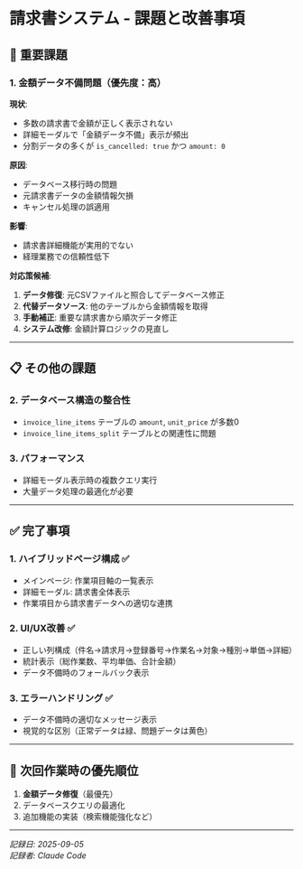 # 請求書システム - 課題と改善事項

## 🚨 重要課題

### 1. 金額データ不備問題（優先度：高）

**現状**:
- 多数の請求書で金額が正しく表示されない
- 詳細モーダルで「金額データ不備」表示が頻出
- 分割データの多くが `is_cancelled: true` かつ `amount: 0`

**原因**:
- データベース移行時の問題
- 元請求書データの金額情報欠損
- キャンセル処理の誤適用

**影響**:
- 請求書詳細機能が実用的でない
- 経理業務での信頼性低下

**対応策候補**:
1. **データ修復**: 元CSVファイルと照合してデータベース修正
2. **代替データソース**: 他のテーブルから金額情報を取得
3. **手動補正**: 重要な請求書から順次データ修正
4. **システム改修**: 金額計算ロジックの見直し

---

## 📋 その他の課題

### 2. データベース構造の整合性
- `invoice_line_items` テーブルの `amount`, `unit_price` が多数0
- `invoice_line_items_split` テーブルとの関連性に問題

### 3. パフォーマンス
- 詳細モーダル表示時の複数クエリ実行
- 大量データ処理の最適化が必要

---

## ✅ 完了事項

### 1. ハイブリッドページ構成 ✅
- メインページ: 作業項目軸の一覧表示
- 詳細モーダル: 請求書全体表示
- 作業項目から請求書データへの適切な連携

### 2. UI/UX改善 ✅
- 正しい列構成（件名→請求月→登録番号→作業名→対象→種別→単価→詳細）
- 統計表示（総作業数、平均単価、合計金額）
- データ不備時のフォールバック表示

### 3. エラーハンドリング ✅
- データ不備時の適切なメッセージ表示
- 視覚的な区別（正常データは緑、問題データは黄色）

---

## 🔄 次回作業時の優先順位

1. **金額データ修復**（最優先）
2. データベースクエリの最適化
3. 追加機能の実装（検索機能強化など）

---

*記録日: 2025-09-05*  
*記録者: Claude Code*